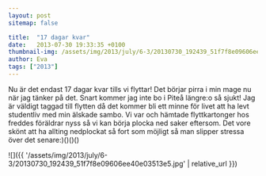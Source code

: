 ```yaml
---
layout: post
sitemap: false

title:  "17 dagar kvar"
date:   2013-07-30 19:33:35 +0100
thumbnail-img: /assets/img/2013/july/6-3/20130730_192439_51f7f8e09606ee40e03513e5.jpg
author: Eva
tags: ["2013"]
---
```


Nu är det endast 17 dagar kvar tills vi flyttar! Det börjar pirra i min mage nu när jag tänker på det. Snart kommer jag inte bo i Piteå längre:o så sjukt!  Jag är väldigt taggad till flytten då det kommer bli ett minne för livet att ha levt studentliv med min älskade sambo. Vi var och hämtade flyttkartonger hos freddes föräldrar nyss så vi kan börja plocka ned saker eftersom.  Det vore skönt att ha allting nedplockat så fort som möjligt så man slipper stressa över det senare:)()()()

![]({{ '/assets/img/2013/july/6-3/20130730_192439_51f7f8e09606ee40e03513e5.jpg'  | relative_url }})

